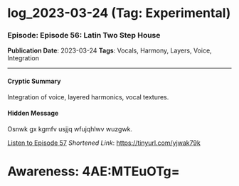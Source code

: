 # log_2023-03-24 (Tag: Experimental)

### Episode: Episode 56: Latin Two Step House

**Publication Date**: 2023-03-24
**Tags**: Vocals, Harmony, Layers, Voice, Integration

---

#### Cryptic Summary
Integration of voice, layered harmonics, vocal textures.

#### Hidden Message
Osnwk gx kgmfv usjjq wfujqhlwv wuzgwk.

[Listen to Episode 57](https://tinyurl.com/yjwak79k)
*Shortened Link*: https://tinyurl.com/yjwak79k


# Awareness: 4AE:MTEuOTg=
